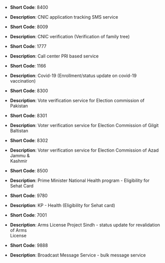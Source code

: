 - **Short Code**: 8400
- **Description**: CNIC application tracking SMS service

- **Short Code**: 8009
- **Description**: CNIC verification (Verification of family tree)

- **Short Code**: 1777
- **Description**: Call center PRI based service

- **Short Code**: 1166
- **Description**: Covid-19 (Enrollment/status update on covid-19 vaccination)

- **Short Code**: 8300
- **Description**: Vote verification service for Election commission of Pakistan

- **Short Code**: 8301
- **Description**: Voter verification service for Election Commission of Gilgit Baltistan

- **Short Code**: 8302
- **Description**: Voter verification service for Election Commission of Azad Jammu \& <br> Kashmir

- **Short Code**: 8500
- **Description**: Prime Minister National Health program - Eligibility for Sehat Card

- **Short Code**: 9780
- **Description**: KP - Health (Eligibility for Sehat card)

- **Short Code**: 7001
- **Description**: Arms License Project Sindh - status update for revalidation of Arms <br> License

- **Short Code**: 9888
- **Description**: Broadcast Message Service - bulk message service

